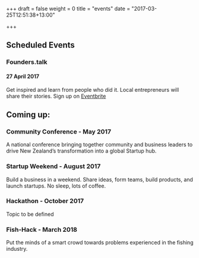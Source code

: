 +++
draft = false
weight = 0
title = "events"
date = "2017-03-25T12:51:38+13:00"

+++

## Scheduled Events

### Founders.talk
#### 27 April 2017
Get inspired and learn from people who did it. Local entrepreneurs will share their stories.
Sign up on [Eventbrite](http://eventbrite.com)

## Coming up:

### Community Conference - May 2017 
A national conference bringing together community and business leaders to drive New Zealand’s transformation into a global Startup hub.
### Startup Weekend - August 2017
Build a business in a weekend. Share ideas, form teams, build products, and launch startups. No sleep, lots of coffee. 
### Hackathon - October 2017
Topic to be defined
### Fish-Hack - March 2018 
Put the minds of a smart crowd towards problems experienced in the fishing industry.

